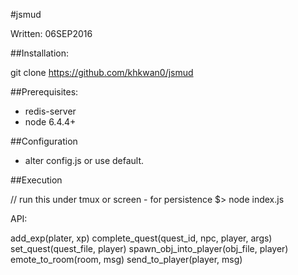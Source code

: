 #jsmud

Written: 06SEP2016

##Installation:

git clone https://github.com/khkwan0/jsmud

##Prerequisites:

- redis-server
- node 6.4.4+

##Configuration

- alter config.js or use default.

##Execution

 // run this under tmux or screen - for persistence
 $> node index.js 

 API:

add_exp(plater, xp)
complete_quest(quest_id, npc, player, args)
set_quest(quest_file, player)
spawn_obj_into_player(obj_file, player)
emote_to_room(room, msg)
send_to_player(player, msg)
